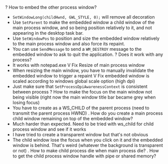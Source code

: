 ? How to embed the other process window?
  - `SetWindowLong(childHwnd, GWL_STYLE, 0);` will remove all decoration
  - Use `SetParent` to make the embedded window a child window of the main process window, and so being position relatively to it, and not appearing in the desktop task bar.
  - Use `SetWindowPos` to position and size the embedded window relatively to the main process window and also force its repaint.
  - You can use `SendMessage` to send a `WM_DESTROY` message to the embedded window to ask to quit the application.
? Does it work with any process?
  - It works with notepad.exe
V Fix Resize of main process window
  - When resizing the main window, you have to manually invalidate the embedded window to trigger a repaint
V Fix embedded window is scaled according to windows global scale option (high dpi)
  - Just make sure that `SetProcessDpiAwarenessContext` is consistent between process
? How to make the focus on the main window not being visible (right now the main window title bar became grey when losing focus)
  - You have to create as a WS_CHILD of the parent process (need to transmit the parent process HWND)
. How do you create a main process child window remaining on top of the embedded window?
  - Much harder than expected. Need to be tried with ws_child for child process window and see if it works
  - I have tried to create a transparent window but that's not obvious
  - The child window lose the focus when you click on it and the embedded window is behind. That's weird (whatever the background is transparent or not)
. How to make child process die when main process die?
. How to get the child process window handle with pipe or shared memory?